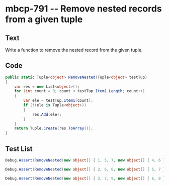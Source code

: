 # mbcp-791 -- Remove nested records from a given tuple

## Text

Write a function to remove the nested record from the given tuple.

## Code

```csharp
public static Tuple<object> RemoveNested(Tuple<object> testTup)
{
    var res = new List<object>();
    for (int count = 0; count < testTup.Item1.Length; count++)
    {
        var ele = testTup.Item1[count];
        if (!(ele is Tuple<object>))
        {
            res.Add(ele);
        }
    }
    return Tuple.Create(res.ToArray());
}
```

## Test List

```csharp
Debug.Assert(RemoveNested(new object[] { 1, 5, 7, new object[] { 4, 6 }, 10 }).SequenceEqual(new object[] { 1, 5, 7, 10 }));
```

```csharp
Debug.Assert(RemoveNested(new object[] { 2, 6, 8, new object[] { 5, 7 }, 11 }).Equals(new object[] { 2, 6, 8, 11 }));
```

```csharp
Debug.Assert(RemoveNested(new object[] { 3, 7, 9, new object[] { 6, 8 }, 12 }).Equals(new object[] { 3, 7, 9, 12 }));
```
